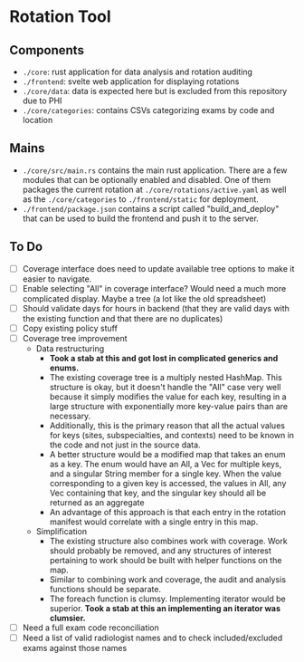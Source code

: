 # Rotation Tool

## Components
- `./core`: rust application for data analysis and rotation auditing
- `./frontend`: svelte web application for displaying rotations
- `./core/data`: data is expected here but is excluded from this repository due to PHI
- `./core/categories`: contains CSVs categorizing exams by code and location

## Mains
- `./core/src/main.rs` contains the main rust application. There are a few modules that can be optionally enabled and disabled. One of them packages the current rotation at `./core/rotations/active.yaml` as well as the `./core/categories` to `./frontend/static` for deployment.
- `./frontend/package.json` contains a script called "build_and_deploy" that can be used to build the frontend and push it to the server.

## To Do
- [ ] Coverage interface does need to update available tree options to make it easier to navigate.
- [ ] Enable selecting "All" in coverage interface? Would need a much more complicated display. Maybe a tree (a lot like the old spreadsheet)
- [ ] Should validate days for hours in backend (that they are valid days with the existing function and that there are no duplicates)
- [ ] Copy existing policy stuff
- [ ] Coverage tree improvement
    - Data restructuring
        - __Took a stab at this and got lost in complicated generics and enums.__
        - The existing coverage tree is a multiply nested HashMap. This structure is okay, but it doesn't handle the "All" case very well because it simply modifies the value for each key, resulting in a large structure with exponentially more key-value pairs than are necessary.
        - Additionally, this is the primary reason that all the actual values for keys (sites, subspecialties, and contexts) need to be known in the code and not just in the source data.
        - A better structure would be a modified map that takes an enum as a key. The enum would have an All, a Vec<String> for multiple keys, and a singular String member for a single key. When the value corresponding to a given key is accessed, the values in All, any Vec<String> containing that key, and the singular key should all be returned as an aggregate
        - An advantage of this approach is that each entry in the rotation manifest would correlate with a single entry in this map.
    - Simplification
        - The existing structure also combines work with coverage. Work should probably be removed, and any structures of interest pertaining to work should be built with helper functions on the map.
        - Similar to combining work and coverage, the audit and analysis functions should be separate.
        - The foreach function is clumsy. Implementing iterator would be superior. __Took a stab at this an implementing an iterator was clumsier.__
- [ ] Need a full exam code reconciliation
- [ ] Need a list of valid radiologist names and to check included/excluded exams against those names